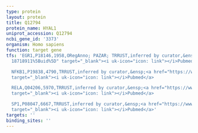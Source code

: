 ```yaml
---
type: protein
layout: protein
title: Q12794
protein_name: HYAL1
uniprot_accession: Q12794
ncbi_gene_id: '3373'
organism: Homo sapiens
function: target gene
tfs: 'EGR1,P18146,1958,ORegAnno; PAZAR; TRRUST,inferred by curator,&ensp;<a href="https://www.ncbi.nlm.nih.gov/pubmed/?term=18971253;
  18718911%5Buid%5D" target="_blank"><i uk-icon="icon: link"></i>Pubmed</a>

  NFKB1,P19838,4790,TRRUST,inferred by curator,&ensp;<a href="https://www.ncbi.nlm.nih.gov/pubmed/?term=18718911%5Buid%5D"
  target="_blank"><i uk-icon="icon: link"></i>Pubmed</a>

  RELA,Q04206,5970,TRRUST,inferred by curator,&ensp;<a href="https://www.ncbi.nlm.nih.gov/pubmed/?term=18718911%5Buid%5D"
  target="_blank"><i uk-icon="icon: link"></i>Pubmed</a>

  SP1,P08047,6667,TRRUST,inferred by curator,&ensp;<a href="https://www.ncbi.nlm.nih.gov/pubmed/?term=18718911%5Buid%5D"
  target="_blank"><i uk-icon="icon: link"></i>Pubmed</a>'
targets: ''
binding_sites: ''
---
```


